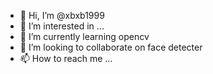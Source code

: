 - 👋 Hi, I’m @xbxb1999
- 👀 I’m interested in ...
- 🌱 I’m currently learning opencv
- 💞️ I’m looking to collaborate on face detecter
- 📫 How to reach me ...

<!---
xbxb1999/xbxb1999 is a ✨ special ✨ repository because its `README.md` (this file) appears on your GitHub profile.
You can click the Preview link to take a look at your changes.
--->
